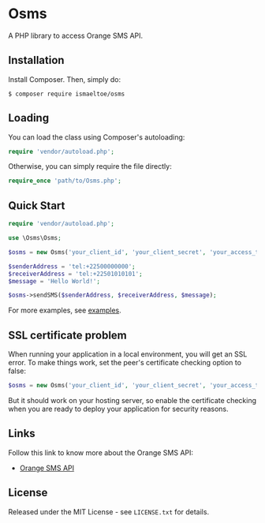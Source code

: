 # Osms

A PHP library to access Orange SMS API.

## Installation

Install Composer. Then, simply do:

    $ composer require ismaeltoe/osms

## Loading

You can load the class using Composer's autoloading:

```php
require 'vendor/autoload.php';
```
Otherwise, you can simply require the file directly:

```php
require_once 'path/to/Osms.php';
```
## Quick Start

```php
require 'vendor/autoload.php';

use \Osms\Osms;

$osms = new Osms('your_client_id', 'your_client_secret', 'your_access_token');

$senderAddress = 'tel:+22500000000';
$receiverAddress = 'tel:+22501010101';
$message = 'Hello World!';

$osms->sendSMS($senderAddress, $receiverAddress, $message);
```
For more examples, see [examples](https://github.com/ismaeltoe/osms-php/tree/master/examples).

## SSL certificate problem

When running your application in a local environment, you will get an SSL error. To make things work, set the peer's certificate checking option to false:

```php
$osms = new Osms('your_client_id', 'your_client_secret', 'your_access_token', false);
```
But it should work on your hosting server, so enable the certificate checking when you are ready to deploy your application for security reasons.

## Links

Follow this link to know more about the Orange SMS API:

 * [Orange SMS API](https://www.orangepartner.com/SMS-CI-API)

## License

Released under the MIT License - see `LICENSE.txt` for details.